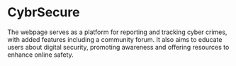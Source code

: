# CybrSecure
The webpage serves as a platform for reporting and tracking cyber crimes, with added features including a community forum. It also aims to educate users about digital security, promoting awareness and offering resources to enhance online safety.
